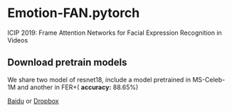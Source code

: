 # Emotion-FAN.pytorch
 ICIP 2019: Frame Attention Networks for Facial Expression Recognition in Videos
 
## Download pretrain models
We share two model of resnet18, include a model pretrained in MS-Celeb-1M and another in FER+( **accuracy:** 88.65%)

[Baidu](https://pan.baidu.com/s/1OgxPSSzUhaC9mPltIpp2pg) or [Dropbox](https://github.com/DebinMeng19-OpenSourceLibrary/Emotion-FAN/blob/master/README.md)
